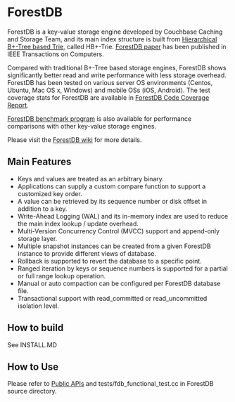 # ForestDB

ForestDB is a key-value storage engine developed by Couchbase Caching and Storage Team, and its main index structure is built from [Hierarchical B+-Tree based Trie](http://db.csail.mit.edu/sigmod11contest/sigmod_2011_contest_poster_jungsang_ahn.pdf), called HB+-Trie. [ForestDB paper](https://www.computer.org/csdl/trans/tc/preprint/07110563.pdf) has been published in IEEE Transactions on Computers.

Compared with traditional B+-Tree based storage engines, ForestDB shows significantly better read and write performance with less storage overhead. ForestDB has been tested on various server OS environments (Centos, Ubuntu, Mac OS x, Windows) and mobile OSs (iOS, Android). The test coverage stats for ForestDB are available in [ForestDB Code Coverage Report](http://labs.couchbase.com/fdbcoverage/index.html).

[ForestDB benchmark program](https://github.com/couchbaselabs/ForestDB-Benchmark) is also available for performance comparisons with other key-value storage engines.

Please visit the [ForestDB wiki](https://github.com/couchbaselabs/forestdb/wiki) for more details.

## Main Features

- Keys and values are treated as an arbitrary binary.
- Applications can supply a custom compare function to support a customized key order.
- A value can be retrieved by its sequence number or disk offset in addition to a key.
- Write-Ahead Logging (WAL) and its in-memory index are used to reduce the main index lookup / update overhead.
- Multi-Version Concurrency Control (MVCC) support and append-only storage layer.
- Multiple snapshot instances can be created from a given ForestDB instance to provide different views of database.
- Rollback is supported to revert the database to a specific point.
- Ranged iteration by keys or sequence numbers is supported for a partial or full range lookup operation.
- Manual or auto compaction can be configured per ForestDB database file.
- Transactional support with read\_committed or read\_uncommitted isolation level.

## How to build

See INSTALL.MD

## How to Use

Please refer to [Public APIs](https://github.com/couchbaselabs/forestdb/wiki/Public-APIs) and tests/fdb\_functional\_test.cc in ForestDB source directory.
